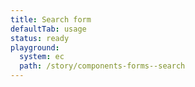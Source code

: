 ```yaml
---
title: Search form
defaultTab: usage
status: ready
playground:
  system: ec
  path: /story/components-forms--search
---
```

